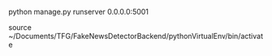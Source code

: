 python manage.py runserver 0.0.0.0:5001

source ~/Documents/TFG/FakeNewsDetectorBackend/pythonVirtualEnv/bin/activate

